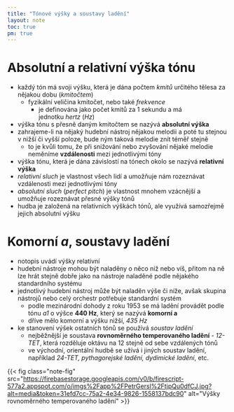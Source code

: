 ```yaml
---
title: "Tónové výšky a soustavy ladění"
layout: note
toc: true
pm: true
---
```

# Absolutní a relativní výška tónu
- každý tón má svoji výšku, která je dána počtem _kmitů_ určitého tělesa za nějakou dobu (_kmitočtem_)
    - fyzikální veličina kmitočet, nebo také _frekvence_
        - je definována jako počet kmitů za 1 sekundu a má jednotku _hertz_ (_Hz_)
- výška tónu s přesně daným kmitočtem se nazývá **absolutní výška**
- zahrajeme-li na nějaký hudební nástroj nějakou melodii a poté tu stejnou v nižší či vyšší poloze, bude ným taková melodie znít téměř stejně
    - to je kvůli tomu, že při snižování nebo zvyšování nějaké melodie neměníme **vzdálenosti** mezi jednotlivými tóny
- výška tónu, která je dána závislostí na tónech okolo se nazývá **relativní výška**
- _relativní sluch_ je vlastnost všech lidí a umožňuje nám rozeznávat vzdálenosti mezi jednotlivými tóny
- _absolutní sluch_ (_perfect pitch_) je vlastnost mnohem vzácnější a umožňuje rozeznávat přesné výšky tónů
- hudba je založená na relativních výškách tónů, ale využívá samozřejmě jejich absolutní výšku
# Komorní $a$, soustavy ladění
- notopis uvádí výšky relativní
- hudební nástroje mohou být naladěny o něco níž nebo víš, přitom na ně lze hrát stejně dobře jako na nástroje naladěné podle nějakého standardního systému
- jednotlivý hudební nástroj může být naladěn výše či níže, avšak skupina nástrojů nebo celý orchestr potřebuje standardní systém
    - podle mezinárodní dohody z roku 1953 se má ladění provádět podle tónu _a1_ o výšce **440 Hz**, který se nazývá **komorní a**
    - dříve mělo komorní a výšku nižší, _435 Hz_
- ke stanovení výšek ostatních tónů se používá _soustav ladění_
    - nejběžnější je soustava **rovnoměrného temperovaného ladění** - _12-TET_, která rozděluje oktávu na 12 stejně od sebe vzdálených tónů
    - ve východní, orientální hudbě se užívá i jiných soustav ladění, například _24-TET, pythagorejské ladění, dydimické ladění_, etc.

{{< fig class="note-fig" src="https://firebasestorage.googleapis.com/v0/b/firescript-577a2.appspot.com/o/imgs%2Fapp%2FPetrGersl%2FtjpQu0dfCJ.jpg?alt=media&token=31efd7cc-75a2-4e34-9826-1558137bdc90" alt="Výšky rovnoměrného temperovaného ladění" >}}